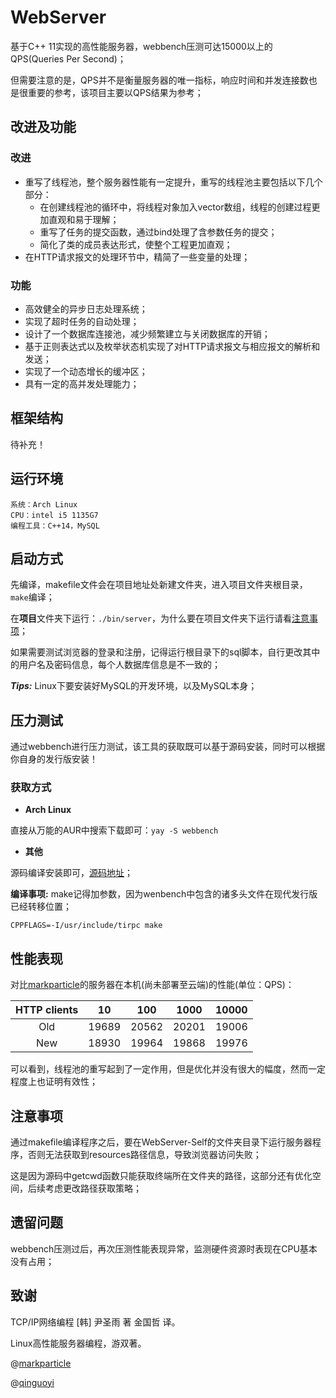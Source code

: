 # WebServer

基于C++ 11实现的高性能服务器，webbench压测可达15000以上的QPS(Queries Per Second)；

但需要注意的是，QPS并不是衡量服务器的唯一指标，响应时间和并发连接数也是很重要的参考，该项目主要以QPS结果为参考；

## 改进及功能

### 改进

- 重写了线程池，整个服务器性能有一定提升，重写的线程池主要包括以下几个部分：
  - 在创建线程池的循环中，将线程对象加入vector数组，线程的创建过程更加直观和易于理解；
  - 重写了任务的提交函数，通过bind处理了含参数任务的提交；
  - 简化了类的成员表达形式，使整个工程更加直观；
- 在HTTP请求报文的处理环节中，精简了一些变量的处理；

### 功能

- 高效健全的异步日志处理系统；
- 实现了超时任务的自动处理；
- 设计了一个数据库连接池，减少频繁建立与关闭数据库的开销；
- 基于正则表达式以及枚举状态机实现了对HTTP请求报文与相应报文的解析和发送；
- 实现了一个动态增长的缓冲区；
- 具有一定的高并发处理能力；

## 框架结构

待补充！

## 运行环境
```
系统：Arch Linux
CPU：intel i5 1135G7
编程工具：C++14，MySQL
```
## 启动方式

先编译，makefile文件会在项目地址处新建文件夹，进入项目文件夹根目录，`make`编译；

在**项目**文件夹下运行：`./bin/server`，为什么要在项目文件夹下运行请看[注意事项](#注意事项)；

如果需要测试浏览器的登录和注册，记得运行根目录下的sql脚本，自行更改其中的用户名及密码信息，每个人数据库信息是不一致的；

***Tips:*** Linux下要安装好MySQL的开发环境，以及MySQL本身；


## 压力测试

通过webbench进行压力测试，该工具的获取既可以基于源码安装，同时可以根据你自身的发行版安装！

### 获取方式
- **Arch Linux**

直接从万能的AUR中搜索下载即可：`yay -S webbench`

- **其他**

源码编译安装即可，[源码地址](http://ibiblio.org/pub/Linux/apps/www/servers/webbench-1.5.tar.gz)；

**编译事项:** make记得加参数，因为wenbench中包含的诸多头文件在现代发行版已经转移位置；

`CPPFLAGS=-I/usr/include/tirpc make`

## 性能表现

对比[markparticle](https://github.com/markparticle/WebServer)的服务器在本机(尚未部署至云端)的性能(单位：QPS)：

| HTTP clients |  10   |  100  | 1000  | 10000 |
| :----------: | :---: | :---: | :---: | :---: |
|     Old      | 19689 | 20562 | 20201 | 19006 |
|     New      | 18930 | 19964 | 19868 | 19976 |

可以看到，线程池的重写起到了一定作用，但是优化并没有很大的幅度，然而一定程度上也证明有效性；

## 注意事项
通过makefile编译程序之后，要在WebServer-Self的文件夹目录下运行服务器程序，否则无法获取到resources路径信息，导致浏览器访问失败；

这是因为源码中getcwd函数只能获取终端所在文件夹的路径，这部分还有优化空间，后续考虑更改路径获取策略；

## 遗留问题

webbench压测过后，再次压测性能表现异常，监测硬件资源时表现在CPU基本没有占用；

## 致谢

TCP/IP网络编程 [韩] 尹圣雨 著	金国哲 译。

Linux高性能服务器编程，游双著。

@[markparticle](https://github.com/markparticle/WebServer)

@[qinguoyi](https://github.com/qinguoyi/TinyWebServer)